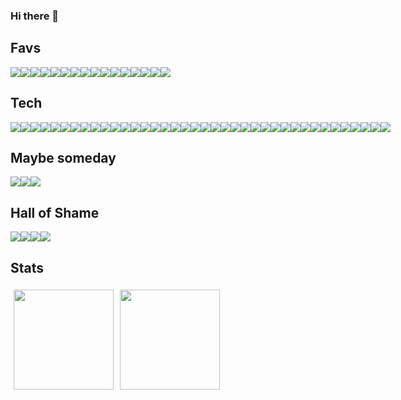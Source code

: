 ### Hi there 👋

## Favs

<div style="display: flex">
  <img src="https://skillicons.dev/icons?i=actix" />
  <img src="https://skillicons.dev/icons?i=astro" />
  <img src="https://skillicons.dev/icons?i=aws" />
  <img src="https://skillicons.dev/icons?i=docker" />
  <img src="https://skillicons.dev/icons?i=github" />
  <img src="https://skillicons.dev/icons?i=graphql" />
  <img src="https://go-skill-icons.vercel.app/api/icons?i=helix" />
  <img src="https://skillicons.dev/icons?i=pnpm" />
  <img src="https://skillicons.dev/icons?i=prisma" />
  <img src="https://skillicons.dev/icons?i=react" />
  <img src="https://skillicons.dev/icons?i=rust" />
  <img src="https://skillicons.dev/icons?i=solidjs" />
  <img src="https://skillicons.dev/icons?i=tailwind" />
  <img src="https://skillicons.dev/icons?i=typescript" />
  <img src="https://skillicons.dev/icons?i=vitest" />
  <img src="https://skillicons.dev/icons?i=vscode" />
</div>

## Tech

<div style="display: flex">
  <img src="https://skillicons.dev/icons?i=apollo" />
  <img src="https://skillicons.dev/icons?i=bash" />
  <img src="https://skillicons.dev/icons?i=c" />
  <img src="https://skillicons.dev/icons?i=cpp" />
  <img src="https://skillicons.dev/icons?i=cs" />
  <img src="https://skillicons.dev/icons?i=css" />
  <img src="https://skillicons.dev/icons?i=deno" />
  <img src="https://skillicons.dev/icons?i=dynamodb" />
  <img src="https://skillicons.dev/icons?i=elasticsearch" />
  <img src="https://skillicons.dev/icons?i=express" />
  <img src="https://skillicons.dev/icons?i=git" />
  <img src="https://skillicons.dev/icons?i=githubactions" />
  <img src="https://skillicons.dev/icons?i=gitlab" />
  <img src="https://skillicons.dev/icons?i=gcp" />
  <img src="https://skillicons.dev/icons?i=html" />
  <img src="https://skillicons.dev/icons?i=java" />
  <img src="https://skillicons.dev/icons?i=js" />
  <img src="https://skillicons.dev/icons?i=linux" />
  <img src="https://skillicons.dev/icons?i=md" />
  <img src="https://skillicons.dev/icons?i=mongodb" />
  <img src="https://skillicons.dev/icons?i=nextjs" />
  <img src="https://skillicons.dev/icons?i=nodejs" />
  <img src="https://skillicons.dev/icons?i=nuxt" />
  <img src="https://skillicons.dev/icons?i=postgres" />
  <img src="https://skillicons.dev/icons?i=python" />
  <img src="https://skillicons.dev/icons?i=rabbitmq" />
  <img src="https://skillicons.dev/icons?i=raspberrypi" />
  <img src="https://skillicons.dev/icons?i=redis" />
  <img src="https://skillicons.dev/icons?i=rocket" />
  <img src="https://skillicons.dev/icons?i=sass" />
  <img src="https://skillicons.dev/icons?i=svelte" />
  <img src="https://skillicons.dev/icons?i=sqlite" />
  <img src="https://skillicons.dev/icons?i=swift" />
  <img src="https://skillicons.dev/icons?i=tauri" />
  <img src="https://skillicons.dev/icons?i=terraform" />
  <img src="https://skillicons.dev/icons?i=vite" />
  <img src="https://skillicons.dev/icons?i=vue" />
  <img src="https://skillicons.dev/icons?i=yarn" />
</div>

## Maybe someday

<div style="display: flex">
  <img src="https://skillicons.dev/icons?i=cassandra" />
  <img src="https://skillicons.dev/icons?i=remix" />
  <img src="https://skillicons.dev/icons?i=zig" />
</div>

## Hall of Shame

<div style="display: flex">
  <img src="https://skillicons.dev/icons?i=fortran" />
  <img src="https://skillicons.dev/icons?i=php" />
  <img src="https://skillicons.dev/icons?i=r" />
  <img src="https://skillicons.dev/icons?i=wordpress" />
</div>

## Stats

<div style="display: flex;">
  <a style="margin: 5px;">
    <img height="160em" src="https://github-readme-stats.vercel.app/api?username=marvin-j97&count_private=true&show_icons=true&hide_title=true" />
  </a>
  <a style="margin: 5px;">
    <img height="160em" src="https://github-readme-stats.vercel.app/api/top-langs/?username=marvin-j97&layout=compact&langs_count=4" />
  </a>
</div>
